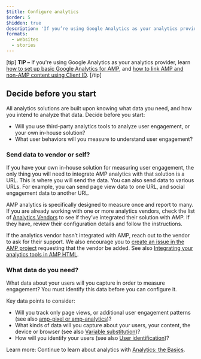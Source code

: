 ```yaml
---
$title: Configure analytics
$order: 5
$hidden: true
description: 'If you’re using Google Analytics as your analytics provider, learn how to set up basic Google Analytics for AMP and how to link AMP and non-AMP content using Client ID'
formats:
  - websites
  - stories
---
```


[tip]
**TIP –** If you're using Google Analytics as your analytics provider, learn [how to set up basic Google Analytics for AMP](https://developers.google.com/analytics/devguides/collection/amp-analytics/#basic_setup_to_measure_page_views), and [how to link AMP and non-AMP content using Client ID](https://support.google.com/analytics/answer/7486764).
[/tip]

## Decide before you start

All analytics solutions are built upon knowing what data you need,
and how you intend to analyze that data. Decide before you start:

- Will you use third-party analytics tools to analyze user engagement,
  or your own in-house solution?
- What user behaviors will you measure to understand user engagement?

### Send data to vendor or self?

If you have your own in-house solution for measuring user engagement,
the only thing you will need to integrate AMP analytics with that solution is a URL.
This is where you will send the data.
You can also send data to various URLs.
For example, you can send page view data to one URL,
and social engagement data to another URL.

AMP analytics is specifically designed to measure once and report to many.
If you are already working with one or more analytics vendors,
check the list of [Analytics Vendors](analytics-vendors.md) to see if they’ve integrated their solution with AMP.
If they have, review their configuration details and follow the instructions.

If the analytics vendor hasn’t integrated with AMP,
reach out to the vendor to ask for their support.
We also encourage you to [create an issue in the AMP project](https://github.com/ampproject/amphtml/issues/new)
requesting that the vendor be added.
See also
[Integrating your analytics tools in AMP HTML](https://github.com/ampproject/amphtml/blob/main/extensions/amp-analytics/integrating-analytics.md).

### What data do you need?

What data about your users will you capture in order to measure engagement?
You must identify this data before you can configure it.

Key data points to consider:

- Will you track only page views, or additional user engagement patterns
  (see also [amp-pixel or amp-analytics](analytics_basics.md#use-amp-pixel-or-amp-analytics))?
- What kinds of data will you capture about your users, your content,
  the device or browser (see also [Variable substitution](analytics_basics.md#variable-substitution))?
- How will you identify your users (see also [User identification](analytics_basics.md#user-identification))?

Learn more: Continue to learn about analytics with [Analytics: the Basics](analytics_basics.md).
